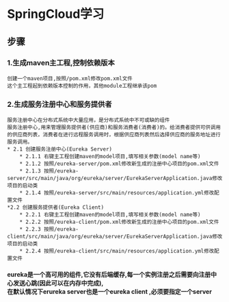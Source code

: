 # SpringCloud学习

## 步骤
### 1.生成maven主工程,控制依赖版本
	创建一个maven项目,按照/pom.xml修改pom.xml文件
	这个主工程起到依赖版本控制的作用，其他module工程继承该pom

### 2.生成服务注册中心和服务提供者
	服务注册中心在分布式系统中大量应用，是分布式系统中不可或缺的组件
	服务注册中心,用来管理服务提供者(供应商)和服务消费者(消费者)的。给消费者提供可供调用的供应商列表，消费者在进行远程服务调用时，根据供应商列表然后选择供应商的服务地址进行服务调用。	
	* 2.1 创建服务注册中心(Eureka Server)
		* 2.1.1	右键主工程创建maven的model项目,填写相关参数(model name等)
		* 2.1.2	按照/eureka-server/pom.xml修改新生成的注册中心项目的pom.xml文件
		* 2.1.3	按照/eureka-server/src/main/java/org/eureka/server/EurekaServerApplication.java修改项目的启动类
		* 2.1.4	按照/eureka-server/src/main/resources/application.yml修改配置文件
	*2.2 创建服务提供者(Eureka Client)
		* 2.2.1	右键主工程创建maven的model项目,填写相关参数(model name等)
		* 2.2.2	按照/eureka-client/pom.xml修改新生成的注册中心项目的pom.xml文件
		* 2.2.3	按照/eureka-client/src/main/java/org/eureka/server/EurekaServerApplication.java修改项目的启动类
		* 2.2.4	按照/eureka-client/src/main/resources/application.yml修改配置文件
#### eureka是一个高可用的组件,它没有后端缓存,每一个实例注册之后需要向注册中心发送心跳(因此可以在内存中完成),<br>在默认情况下erureka server也是一个eureka client ,必须要指定一个server

